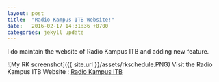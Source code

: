 ```yaml
---
layout: post
title:  "Radio Kampus ITB Website!"
date:   2016-02-17 14:31:36 +0700
categories: jekyll update
---
```

I do maintain the website of Radio Kampus ITB and adding new feature. 

![My RK screenshot]({{ site.url }}/assets/rkschedule.PNG)
Visit the Radio Kampus ITB Website : [Radio Kampus ITB](http://www.radiokampusitb.com)

